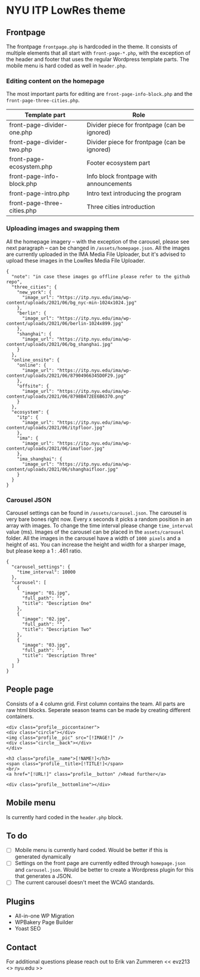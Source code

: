 # NYU ITP LowRes theme

## Frontpage
The frontpage ```frontpage.php``` is hardcoded in the theme. It consists of multiple elements that all start with ```front-page-*.php```, with the exception of the header and footer that uses the regular Wordpress template parts. The mobile menu is hard coded as well in ```header.php```.

### Editing content on the homepage
The most important parts for editing are ```front-page-info-block.php``` and the ```front-page-three-cities.php```.

| Template part               | Role                                         |
|-----------------------------|----------------------------------------------|
| front-page-divider-one.php  | Divider piece for frontpage (can be ignored) |
| front-page-divider-two.php  | Divider piece for frontpage (can be ignored) |
| front-page-ecosystem.php    | Footer ecosystem part                        |
| front-page-info-block.php   | Info block frontpage with announcements      |
| front-page-intro.php        | Intro text introducing the program           |
| front-page-three-cities.php | Three cities introduction                    |

### Uploading images and swapping them
All the homepage imagery – with the exception of the carousel, please see next paragraph – can be changed in ```/assets/homepage.json```. All the images are currently uploaded in the IMA Media File Uploader, but it's advised to upload these images in the LowRes Media File Uploader.

```
{
  "note": "in case these images go offline please refer to the github repo",
  "three_cities": {
    "new_york": {
      "image_url": "https://itp.nyu.edu/ima/wp-content/uploads/2021/06/bg_nyc-min-1024x1024.jpg"
    },
    "berlin": {
      "image_url": "https://itp.nyu.edu/ima/wp-content/uploads/2021/06/berlin-1024x899.jpg"
    },
    "shanghai": {
      "image_url": "https://itp.nyu.edu/ima/wp-content/uploads/2021/06/bg_shanghai.jpg"
    }
  },
  "online_onsite": {
    "online": {
      "image_url": "https://itp.nyu.edu/ima/wp-content/uploads/2021/06/87904966345D0F29.jpg"
    },
    "offsite": {
      "image_url": "https://itp.nyu.edu/ima/wp-content/uploads/2021/06/8798B472EE6B6370.png"
    }
  },
  "ecosystem": {
    "itp": {
      "image_url": "https://itp.nyu.edu/ima/wp-content/uploads/2021/06/itpfloor.jpg"
    },
    "ima": {
      "image_url": "https://itp.nyu.edu/ima/wp-content/uploads/2021/06/imafloor.jpg"
    },
    "ima_shanghai": {
      "image_url": "https://itp.nyu.edu/ima/wp-content/uploads/2021/06/shanghaifloor.jpg"
    }
  }
}
```

### Carousel JSON
Carousel settings can be found in ```/assets/carousel.json```. The carousel is very bare bones right now. Every x seconds it picks a random position in an array with images. To change the time interval please change ```time_interval``` value (ms). Images of the carousel can be placed in the ```assets/carousel``` folder. All the images in the carousel have a width of ```1000 pixels``` and a height of ```461```. You can increase the height and width for a sharper image, but please keep a 1 : .461 ratio.

```
{
  "carousel_settings": {
    "time_interval": 10000
  },
  "carousel": [
    {
      "image": "01.jpg",
      "full_path": "",
      "title": "Description One"
    },
    {
      "image": "02.jpg",
      "full_path": "",
      "title": "Description Two"
    },
    {
      "image": "03.jpg",
      "full_path": "",
      "title": "Description Three"
    }
  ]
}
```

## People page
Consists of a 4 column grid. First column contains the team. All parts are raw html blocks. Seperate season teams can be made by creating different containers.

```
<div class="profile__piccontainer">
<div class="circle"></div>
<img class="profile__pic" src="[!IMAGE!]" />
<div class="circle__back"></div>
</div>

<h3 class="profile__name">[!NAME!]</h3>
<span class="profile__title>[!TITLE!]</span>
<br/>
<a href="[!URL!]" class="profile__button" />Read further</a>

<div class="profile__bottomline"></div>
```

## Mobile menu
Is currently hard coded in the ```header.php``` block.

## To do
- [ ] Mobile menu is currently hard coded. Would be better if this is generated dynamically
- [ ] Settings on the front page are currently edited through ```homepage.json``` and ```carousel.json```. Would be better to create a Wordpress plugin for this that generates a JSON.
- [ ] The current carousel doesn't meet the WCAG standards.

## Plugins

* All-in-one WP Migration
* WPBakery Page Builder
* Yoast SEO

## Contact
For additional questions please reach out to Erik van Zummeren << evz213 <> nyu.edu >>